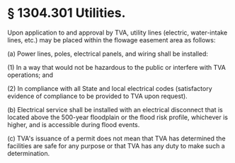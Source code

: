 # § 1304.301   Utilities.

Upon application to and approval by TVA, utility lines (electric, water-intake lines, etc.) may be placed within the flowage easement area as follows: 


(a) Power lines, poles, electrical panels, and wiring shall be installed: 


(1) In a way that would not be hazardous to the public or interfere with TVA operations; and 


(2) In compliance with all State and local electrical codes (satisfactory evidence of compliance to be provided to TVA upon request). 


(b) Electrical service shall be installed with an electrical disconnect that is located above the 500-year floodplain or the flood risk profile, whichever is higher, and is accessible during flood events. 


(c) TVA's issuance of a permit does not mean that TVA has determined the facilities are safe for any purpose or that TVA has any duty to make such a determination. 




